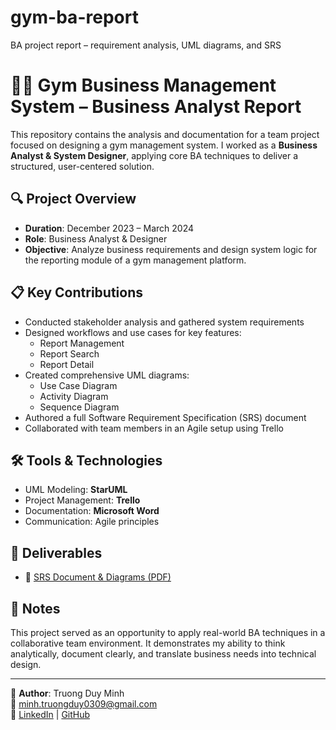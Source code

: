 # gym-ba-report
BA project report – requirement analysis, UML diagrams, and SRS
# 🏋️‍♂️ Gym Business Management System – Business Analyst Report

This repository contains the analysis and documentation for a team project focused on designing a gym management system. I worked as a **Business Analyst & System Designer**, applying core BA techniques to deliver a structured, user-centered solution.

## 🔍 Project Overview

- **Duration**: December 2023 – March 2024  
- **Role**: Business Analyst & Designer  
- **Objective**: Analyze business requirements and design system logic for the reporting module of a gym management platform.

## 📋 Key Contributions

- Conducted stakeholder analysis and gathered system requirements
- Designed workflows and use cases for key features:
  - Report Management
  - Report Search
  - Report Detail
- Created comprehensive UML diagrams:
  - Use Case Diagram
  - Activity Diagram
  - Sequence Diagram
- Authored a full Software Requirement Specification (SRS) document
- Collaborated with team members in an Agile setup using Trello

## 🛠 Tools & Technologies

- UML Modeling: **StarUML**
- Project Management: **Trello**
- Documentation: **Microsoft Word**
- Communication: Agile principles

## 📄 Deliverables

- 🧾  [SRS Document & Diagrams (PDF)](./Gym_BA_Project_Report_TruongDuyMinh.docx.pdf)

## 📌 Notes

This project served as an opportunity to apply real-world BA techniques in a collaborative team environment. It demonstrates my ability to think analytically, document clearly, and translate business needs into technical design.

---

👤 **Author**: Truong Duy Minh  
📧 minh.truongduy0309@gmail.com  
🔗 [LinkedIn](https://www.linkedin.com/in/minh-truong-a48716254/) | [GitHub](https://github.com/duyminh45625815)

